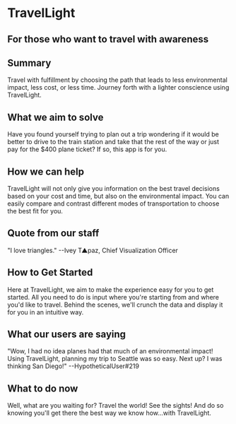 # TravelLight #

<!--
> This material was originally posted [here](http://www.quora.com/What-is-Amazons-approach-to-product-development-and-product-management). It is reproduced here for posterities sake.

There is an approach called "working backwards" that is widely used at Amazon. They work backwards from the customer, rather than starting with an idea for a product and trying to bolt customers onto it. While working backwards can be applied to any specific product decision, using this approach is especially important when developing new products or features.

For new initiatives a product manager typically starts by writing an internal press release announcing the finished product. The target audience for the press release is the new/updated product's customers, which can be retail customers or internal users of a tool or technology. Internal press releases are centered around the customer problem, how current solutions (internal or external) fail, and how the new product will blow away existing solutions.

If the benefits listed don't sound very interesting or exciting to customers, then perhaps they're not (and shouldn't be built). Instead, the product manager should keep iterating on the press release until they've come up with benefits that actually sound like benefits. Iterating on a press release is a lot less expensive than iterating on the product itself (and quicker!).

If the press release is more than a page and a half, it is probably too long. Keep it simple. 3-4 sentences for most paragraphs. Cut out the fat. Don't make it into a spec. You can accompany the press release with a FAQ that answers all of the other business or execution questions so the press release can stay focused on what the customer gets. My rule of thumb is that if the press release is hard to write, then the product is probably going to suck. Keep working at it until the outline for each paragraph flows.

Oh, and I also like to write press-releases in what I call "Oprah-speak" for mainstream consumer products. Imagine you're sitting on Oprah's couch and have just explained the product to her, and then you listen as she explains it to her audience. That's "Oprah-speak", not "Geek-speak".

Once the project moves into development, the press release can be used as a touchstone; a guiding light. The product team can ask themselves, "Are we building what is in the press release?" If they find they're spending time building things that aren't in the press release (overbuilding), they need to ask themselves why. This keeps product development focused on achieving the customer benefits and not building extraneous stuff that takes longer to build, takes resources to maintain, and doesn't provide real customer benefit (at least not enough to warrant inclusion in the press release).
 -->

## For those who want to travel with awareness ##

## Summary ##
  Travel with fulfillment by choosing the path that leads to less environmental impact, less cost, or less time. Journey forth with a lighter conscience using TravelLight.

## What we aim to solve ##
  Have you found yourself trying to plan out a trip wondering if it would be better to drive to the train station and take that the rest of the way or just pay for the $400 plane ticket? If so, this app is for you.

## How we can help ##
  TravelLight will not only give you information on the best travel decisions based on your cost and time, but also on the environmental impact. You can easily compare and contrast different modes of transportation to choose the best fit for you.

## Quote from our staff ##
  "I love triangles."
    --Ivey T▲paz, Chief Visualization Officer

## How to Get Started ##
  Here at TravelLight, we aim to make the experience easy for you to get started. All you need to do is input where you're starting from and where you'd like to travel. Behind the scenes, we'll crunch the data and display it for you in an intuitive way.

## What our users are saying ##
  "Wow, I had no idea planes had that much of an environmental impact! Using TravelLight, planning my trip to Seattle was so easy. Next up? I was thinking San Diego!"
    --HypotheticalUser#219

## What to do now ##
  Well, what are you waiting for? Travel the world! See the sights! And do so knowing you'll get there the best way we know how...with TravelLight.
